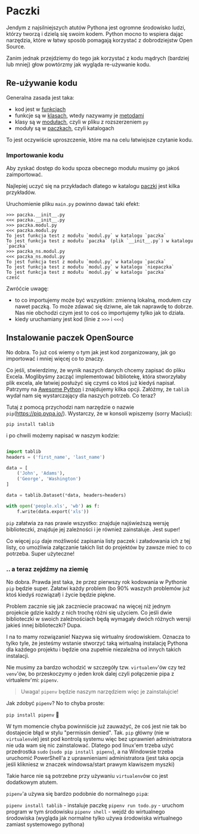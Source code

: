 # Paczki

Jendym z najsilniejszych atutów Pythona jest ogromne środowisko ludzi, którzy
tworzą i dzielą się swoim kodem. Python mocno to wspiera dając narzędzia, które
w łatwy sposób pomagają korzystać z dobrodziejstw Open Source.

Zanim jednak przejdziemy do tego jak korzystać z kodu mądrych (bardziej lub 
mniej) głow powtórzmy jak wygląda re-używanie kodu.

## Re-używanie kodu

Generalna zasada jest taka:

* kod jest w [funkcjach](https://docs.python.org/3/glossary.html#term-function)
* funkcje są w [klasach](https://docs.python.org/3/glossary.html#term-class), wtedy nazywamy je [metodami](https://docs.python.org/3/glossary.html#term-method)
* klasy są w [modułach](https://docs.python.org/3/glossary.html#term-module), czyli w pliku z rozszerzeniem `py`
* moduły są w [paczkach](https://docs.python.org/3/glossary.html#term-package), czyli katalogach

To jest oczywiście uproszczenie, które ma na celu łatwiejsze czytanie kodu. 

### Importowanie kodu

Aby zyskać dostęp do kodu spoza obecnego modułu musimy go jakoś zaimportować.

Najlepiej uczyć się na przykładach dlatego w katalogu [paczki](./paczki) jest
kilka przykładów.

Uruchomienie pliku `main.py` powinno dawać taki efekt:
```
>>> paczka.__init__.py
<<< paczka.__init__.py
>>> paczka.modul.py
<<< paczka.modul.py
To jest funkcja test z modułu `modul.py` w katalogu `paczka`
To jest funkcja test z modułu `paczka` (plik `__init__.py`) w katalogu `paczka`
>>> paczka_ns.modul.py
<<< paczka_ns.modul.py
To jest funkcja test z modułu `modul.py` w katalogu `paczka`
To jest funkcja test z modułu `modul.py` w katalogu `niepaczka`
To jest funkcja test z modułu `modul.py` w katalogu `paczka`
cześć
```

Zwróćcie uwagę:

* to co importujemy może być wszystkim: zmienną lokalną,
  modułem czy nawet paczką. To może zdawać się dziwne, ale tak naprawdę to dobrze.
  Nas nie obchodzi czym jest to coś co importujemy tylko jak to działa.
* kiedy uruchamiany jest kod (linie z `>>>` i `<<<`)


## Instalowanie paczek OpenSource

No dobra. To już coś wiemy o tym jak jest kod zorganizowany, jak go importować
i mniej więcej co to znaczy.

Co jeśli, stwierdzimy, że wynik naszych danych chcemy zapisać do pliku Excela.
Moglibyśmy zacząć implementować bibliotekę, która stworzyłaby plik excela, ale
łatwiej posłużyć się czymś co ktoś już kiedyś napisał. Patrzymy na
[Awesome Python](https://awesome-python.com/#specific-formats-processing) i
znajdujemy kilka opcji. Załóżmy, że `tablib` wydał nam się wystarczający dla
naszych potrzeb. Co teraz?

Tutaj z pomocą przychodzi nam narzędzie o nazwie `pip`(https://pip.pypa.io/).
Wystarczy, że w konsoli wpiszemy (sorry Maciuś):

```pip install tablib```

i po chwili możemy napisać w naszym kodzie:

```python

import tablib
headers = ('first_name', 'last_name')

data = [
    ('John', 'Adams'),
    ('George', 'Washington')
]

data = tablib.Dataset(*data, headers=headers)

with open('people.xls', 'wb') as f:
    f.write(data.export('xls'))

```

`pip` załatwia za nas prawie wszystko: znajduje najświeższą wersję biblioteczki,
znajduje jej zależności i je również zainstaluje. Jest super!

Co więcej `pip` daje możliwość zapisania listy paczek i załadowania ich z tej
listy, co umożliwia załączanie takich list do projektów by zawsze mieć to co
potrzeba. Super użyteczne!

### .. a teraz zejdźmy na ziemię

No dobra. Prawda jest taka, że przez pierwszy rok kodowania w Pythonie `pip`
będzie super. Załatwi każdy problem (bo 90% waszych problemów już ktoś kiedyś
rozwiązał) i życie będzie piękne.

Problem zacznie się jak zaczniecie pracować na więcej niż jednym projekcie gdzie
każdy z nich trochę różni się użyciem. Co jeśli dwie biblioteczki w swoich
zależnościach będą wymagały dwóch różnych wersji jakieś innej biblioteczki?
Dupa.

I na to mamy rozwiązanie! Nazywa się wirtualny środowiskiem. Oznacza to tylko
tyle, że jesteśmy wstanie stworzyć taką wirtualną instalację Pythona dla każdego
projektu i będzie ona zupełnie niezależna od innych takich instalacji.

Nie musimy za bardzo wchodzić w szczegóły tzw. `virtualenv`'ów czy też 
`venv`'ów, bo przeskoczymy o jeden krok dalej czyli połączenie pipa z
virtualenv'mi: `pipenv`.

> Uwaga! `pipenv` będzie naszym narzędziem więc je zainstalujcie!

Jak zdobyć `pipenv`? No to chyba proste:

`pip install pipenv` :troll:

W tym momencie chyba powinniście już zauważyć, że coś jest nie tak bo dostajecie
błąd w stylu "permissin denied". Tak. `pip` główny (nie w `virtualenv`ie) jest
pod kontrolą systemu więc bez uprawnień administratora nie uda wam się nic
zainstalować. Dlatego pod linux'em trzeba użyć przedrostka `sudo` 
(`sudo pip install pipenv`), a na Windowsie trzeba uruchomić PowerShell'a z
uprawnieniami administratora (jest taka opcja jeśli klikniesz w znaczek
windowsa/start prawym klawiszem myszki)

Takie harce nie są potrzebne przy używaniu `virtualenv`ów co jest dodatkowym 
atutem.

`pipenv`'a używa się bardzo podobnie do normalnego `pip`a:

`pipenv install tablib` - instaluje paczkę
`pipenv run todo.py` - uruchom program w tym środowisku
`pipenv shell` - wejdź do wirtualnego środowiska (wygląda jak normalne tylko
używa środowiska wirtualnego zamiast systemowego pythona)